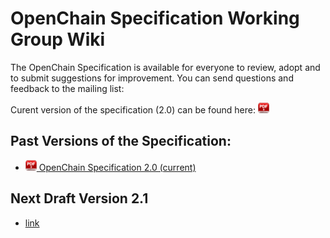 # OpenChain Specification Working Group Wiki
The OpenChain Specification is available for everyone to review, adopt and to submit suggestions for improvement. You can send questions and feedback to the mailing list:
     
<!-- or directly the Specification Team Chair, Mark Gisi (Mark.Gisi@WindRiver.com) if you prefer to provide comments anonymously. -->

Curent version of the specification (2.0) can be found here:  [<img src="images/pdf-download.jpg"  width="18" height="17">](spec/2.0/OpenChainSpec-2.0.pdf)

## Past Versions of the Specification:
  * [<img src="images/pdf-download.jpg"  width="18" height="17"> OpenChain Specification 2.0 (current)](spec/2.0/OpenChainSpec-2.0.pdf)

## Next Draft Version 2.1
  *  [link](spec/2.0/)
